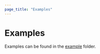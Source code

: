 ```yaml
---
page_title: "Examples"
---
```


# Examples

Examples can be found in the [example](https://github.com/auth0/terraform-provider-auth0/tree/main/example) folder.
